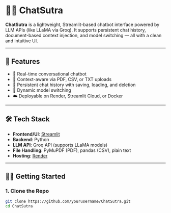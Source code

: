 # 🧘‍♂️ ChatSutra

**ChatSutra** is a lightweight, Streamlit-based chatbot interface powered by LLM APIs (like LLaMA via Groq). It supports persistent chat history, document-based context injection, and model switching — all with a clean and intuitive UI.

---

## 🚀 Features

- 💬 Real-time conversational chatbot
- 🧠 Context-aware via PDF, CSV, or TXT uploads
- 📁 Persistent chat history with saving, loading, and deletion
- 🔄 Dynamic model switching
- ☁️ Deployable on Render, Streamlit Cloud, or Docker

---

## 🛠️ Tech Stack

- **Frontend/UI**: [Streamlit](https://streamlit.io/)
- **Backend**: Python
- **LLM API**: Groq API (supports LLaMA models)
- **File Handling**: PyMuPDF (PDF), pandas (CSV), plain text
- **Hosting**: [Render](https://render.com)

---

## 🧑‍💻 Getting Started

### 1. Clone the Repo
```bash
git clone https://github.com/yourusername/ChatSutra.git
cd ChatSutra
